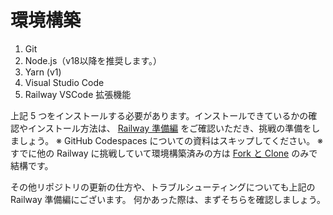 # 環境構築

1. Git
2. Node.js（v18以降を推奨します。）
3. Yarn (v1)
4. Visual Studio Code
5. Railway VSCode 拡張機能

上記 5 つをインストールする必要があります。インストールできているかの確認やインストール方法は、
[Railway 準備編](https://www.notion.so/techbowl/Railway-ceba695d5014460e9733c2a46318cdec) をご確認いただき、挑戦の準備をしましょう。
※ GitHub Codespaces についての資料はスキップしてください。
※ すでに他の Railway に挑戦していて環境構築済みの方は [Fork と Clone](https://docs.google.com/presentation/d/1SO_A4o5_ADxOTAOWSS5vyxx-sbgM4iU4jeJ_j1GRu2c/edit#slide=id.g2e9a4de2d5a_0_49) のみで結構です。

その他リポジトリの更新の仕方や、トラブルシューティングについても上記の Railway 準備編にございます。
何かあった際は、まずそちらを確認しましょう。
